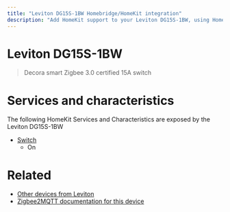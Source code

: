 ```yaml
---
title: "Leviton DG15S-1BW Homebridge/HomeKit integration"
description: "Add HomeKit support to your Leviton DG15S-1BW, using Homebridge, Zigbee2MQTT and homebridge-z2m."
---
```

<!---
This file has been GENERATED using src/docgen/docgen.ts
DO NOT EDIT THIS FILE MANUALLY!
-->
# Leviton DG15S-1BW
> Decora smart Zigbee 3.0 certified 15A switch


# Services and characteristics
The following HomeKit Services and Characteristics are exposed by
the Leviton DG15S-1BW

* [Switch](../../switch.md)
  * On


# Related
* [Other devices from Leviton](../index.md#leviton)
* [Zigbee2MQTT documentation for this device](https://www.zigbee2mqtt.io/devices/DG15S-1BW.html)